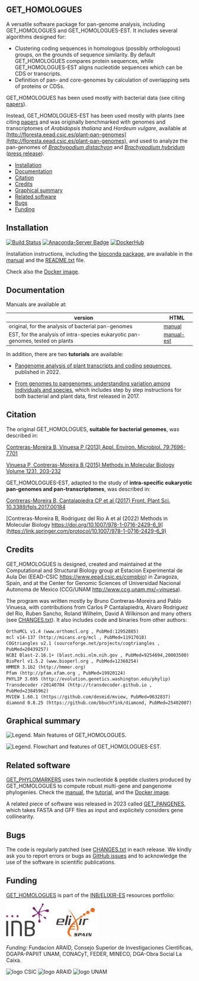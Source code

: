 ## GET_HOMOLOGUES 

A versatile software package for pan-genome analysis, including GET_HOMOLOGUES and GET_HOMOLOGUES-EST. It includes several algorithms designed for:
 * Clustering coding sequences in homologous (possibly orthologous) groups, on the grounds of sequence similarity. By default GET_HOMOLOGUES compares protein sequences, while GET_HOMOLOGUES-EST aligns nucleotide sequences which can be CDS or transcripts.
 * Definition of pan- and core-genomes by calculation of overlapping sets of proteins or CDSs.

GET_HOMOLOGUES has been used mostly with bacterial data (see citing 
[papers](https://scholar.google.es/scholar?start=0&hl=en&as_sdt=2005&cites=5259912818944685430)).
 
Instead, GET_HOMOLOGUES-EST has been used mostly with plants (see citing
[papers](https://scholar.google.es/scholar?oi=bibs&hl=en&cites=14330917787074873427&as_sdt=5) and 
was originally benchmarked with genomes and transcriptomes of *Arabidopsis thaliana* and *Hordeum vulgare*, 
available at [http://floresta.eead.csic.es/plant-pan-genomes](http://floresta.eead.csic.es/plant-pan-genomes), 
and used to analyze the pan-genomes of [*Brachypodium distachyon*](https://brachypan.jgi.doe.gov) and 
[*Brachypodium hybridum*](http://floresta.eead.csic.es/plant-pan-genomes/Bhybridum) ([press release](https://jgi.doe.gov/more-the-merrier-making-case-for-plant-pan-genomes)).

- [Installation](#installation)
- [Documentation](#documentation)
- [Citation](#citation)
- [Credits](#rredits)
- [Graphical summary](#graphical-summary)
- [Related software](#related-software)
- [Bugs](#bugs)
- [Funding](#funding)

## Installation

[![Build Status](https://app.travis-ci.com/eead-csic-compbio/get_homologues.svg?branch=master)](https://app.travis-ci.com/eead-csic-compbio/get_homologues)
[![Anaconda-Server Badge](https://anaconda.org/bioconda/get_homologues/badges/version.svg)](https://anaconda.org/bioconda/get_homologues)
[![DockerHub](https://badgen.net/badge/icon/docker?icon=docker&label)](https://hub.docker.com/r/csicunam/get_homologues)

Installation instructions, including the [bioconda package](https://anaconda.org/bioconda/get_homologues), are available in the
[manual](http://eead-csic-compbio.github.io/get_homologues/manual/manual.html#SECTION00030000000000000000)
and the [README.txt](./README.txt) file.

Check also the [Docker image](https://hub.docker.com/r/csicunam/get_homologues).

## Documentation

Manuals are available at:

|version|HTML|
|-------|----|
|original, for the analysis of bacterial pan-genomes|[manual](http://eead-csic-compbio.github.io/get_homologues/manual/)|
|EST, for the analysis of intra-species eukaryotic pan-genomes, tested on plants|[manual-est](http://eead-csic-compbio.github.io/get_homologues/manual-est/)|

In addition, there are two **tutorials** are available:

* [Pangenome analysis of plant transcripts and coding sequences](http://eead-csic-compbio.github.io/get_homologues/plant_pangenome/protocol.html), published in 2022.

* [From genomes to pangenomes: understanding variation among individuals and species](http://eead-csic-compbio.github.io/get_homologues/tutorial/pangenome_tutorial.html), which includes step by step instructions for both bacterial and plant data, first released in 2017.

## Citation

The original GET_HOMOLOGUES, **suitable for bacterial genomes**, was described in:

[Contreras-Moreira B, Vinuesa P (2013) Appl. Environ. Microbiol. 79:7696-7701](http://aem.asm.org/content/79/24/7696.long)

[Vinuesa P, Contreras-Moreira B (2015) Methods in Molecular Biology Volume 1231, 203-232](http://link.springer.com/protocol/10.1007%2F978-1-4939-1720-4_14)

GET_HOMOLOGUES-EST, adapted to the study of **intra-specific eukaryotic pan-genomes and pan-transcriptomes**, was described in:

[Contreras-Moreira B, Cantalapiedra CP et al (2017) Front. Plant Sci. 10.3389/fpls.2017.00184](http://journal.frontiersin.org/article/10.3389/fpls.2017.00184/full)

[Contreras-Moreira B, Rodriguez del Rio A et al (2022) Methods in Molecular Biology https://doi.org/10.1007/978-1-0716-2429-6_9](https://link.springer.com/protocol/10.1007/978-1-0716-2429-6_9)

## Credits 

GET_HOMOLOGUES is designed, created and maintained at the Computational and 
Structural Biology group at Estacion Experimental de Aula Dei (EEAD-CSIC 
https://www.eead.csic.es/compbio) in Zaragoza, Spain, and at the Center for 
Genomic Sciences of Universidad Nacional Autonoma de Mexico (CCG/UNAM 
http://www.ccg.unam.mx/~vinuesa).

The program was written mostly by Bruno Contreras-Moreira and Pablo Vinuesa,
with contributions from Carlos P Cantalapiedra, Alvaro Rodriguez del Rio, Ruben
Sancho, Roland Wilhelm, David A Wilkinson and many others (see [CHANGES.txt](./CHANGES.txt)). 
It also includes code and binaries from other authors:

    OrthoMCL v1.4 (www.orthomcl.org , PubMed:12952885)
    mcl v14-137 (http://micans.org/mcl , PubMed=11917018)
    COGtriangles v2.1 (sourceforge.net/projects/cogtriangles , PubMed=20439257)
    NCBI Blast-2.16.1+ (blast.ncbi.nlm.nih.gov , PubMed=9254694,20003500)
    BioPerl v1.5.2 (www.bioperl.org , PubMed=12368254)
    HMMER 3.1b2 (http://hmmer.org)
    Pfam (http://pfam.xfam.org , PubMed=19920124)
    PHYLIP 3.695 (http://evolution.genetics.washington.edu/phylip) 
    Transdecoder r20140704 (http://transdecoder.github.io , PubMed=23845962)
    MVIEW 1.60.1 (https://github.com/desmid/mview, PubMed=9632837)
    diamond 0.8.25 (https://github.com/bbuchfink/diamond, PubMed=25402007)

## Graphical summary

![**Legend.** Main features of GET_HOMOLOGUES.](./pics/summary.jpg)

![**Legend.** Flowchart and features of GET_HOMOLOGUES-EST.](./pics/EST.jpg)

## Related software

[GET_PHYLOMARKERS](https://github.com/vinuesa/get_phylomarkers) uses 
twin nucleotide & peptide clusters produced by GET_HOMOLOGUES to compute robust multi-gene and pangenome phylogenies.
Check the [manual](https://vinuesa.github.io/get_phylomarkers), the [tutorial](https://link.springer.com/protocol/10.1007/978-1-0716-2429-6_9),
and the [Docker image](https://hub.docker.com/r/csicunam/get_homologues).

A related piece of software was released in 2023 called [GET_PANGENES](https://github.com/Ensembl/plant-scripts/tree/master/pangenes),
which takes FASTA and GFF files as input and explicitely considers gene collinearity.

## Bugs

The code is regularly patched (see [CHANGES.txt](./CHANGES.txt) in each release. We kindly ask you to report errors or bugs as 
[GitHub issues](https://github.com/eead-csic-compbio/get_homologues/issues)
and to acknowledge the use of the software in scientific publications.

## Funding

[GET_HOMOLOGUES](https://bio.tools/get_homologues) is part of the [INB/ELIXIR-ES](https://inb-elixir.es) resources portfolio:

![logo_ELIXIRES](pics/logoELIXIRES.png)

*Funding:* Fundacion ARAID, Consejo Superior de Investigaciones Cientificas, DGAPA-PAPIIT UNAM, CONACyT, FEDER, MINECO, DGA-Obra Social La Caixa.

![logo CSIC](pics/logoCSIC.png) ![logo ARAID](pics/logoARAID.gif) ![logo UNAM](pics/logoUNAM.png)

